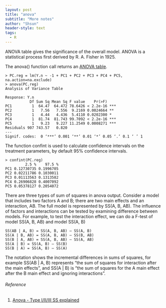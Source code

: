 ```yaml
---
layout: post
title: "anova"
subtitle: "More notes"
author: "Shsun"
header-style: text
tags:
  - R
---
```

ANOVA table gives the significance of the overall model. ANOVA is a statistical process first derived by R. A. Fisher in 1925.

The anova() function call returns an [ANOVA table](https://www.itl.nist.gov/div898/handbook/prc/section4/prc433.htm).

```
> PC.reg = lm(Y.n ~ -1 + PC1 + PC2 + PC3 + PC4 + PC5, na.action=na.exclude)
> anova(PC.reg)
Analysis of Variance Table

Response: Y.n
           Df Sum Sq Mean Sq F value    Pr(>F)    
PC1         1  64.47  64.472 78.6426 < 2.2e-16 ***
PC2         1   7.56   7.556  9.2169 0.0024664 **
PC3         1   4.44   4.436  5.4110 0.0202300 *  
PC4         1  81.74  81.743 99.7092 < 2.2e-16 ***
PC5         1   9.23   9.227 11.2549 0.0008271 ***
Residuals 907 743.57   0.820                      
---
Signif. codes:  0 ‘***’ 0.001 ‘**’ 0.01 ‘*’ 0.05 ‘.’ 0.1 ‘ ’ 1
```

The function confint is used to calculate confidence intervals on the treatment parameters, by default 95% confidence intervals.
```
> confint(PC.reg)
         2.5 %    97.5 %
PC1 0.12730735 0.1996705
PC2 0.02211786 0.1030011
PC3 0.01113563 0.1313582
PC4 0.26906828 0.4007092
PC5 0.05378127 0.2054072
```

There are three types of sum of squares in anova output. Consider a model that includes two factors A and B; there are two main effects and an interaction, AB. The full model is represented by SS(A, B, AB). The influence of factors and interactions can be tested by examining difference between models. For example, to test the interaction effect, we can do a F-test of model SS(A, B, AB) and model SS(A, B)

```
SS(AB | A, B) = SS(A, B, AB) – SS(A, B)
SS(A | B, AB) = SS(A, B, AB) – SS(B, AB)
SS(B | A, AB) = SS(A, B, AB) – SS(A, AB)
SS(A | B) = SS(A, B) – SS(B)
SS(B | A) = SS(A, B) – SS(A)
```

The notation shows the incremental differences in sums of squares, for example SS(AB | A, B) represents “the sum of squares for interaction after the main effects”, and SS(A | B) is “the sum of squares for the A main effect after the B main effect and ignoring interactions”. 


###### Reference
1. [Anova - Type I/II/III SS explained](https://mcfromnz.wordpress.com/2011/03/02/anova-type-iiiiii-ss-explained/)
